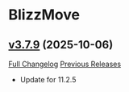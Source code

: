# BlizzMove

## [v3.7.9](https://github.com/Kiatra/BlizzMove/tree/v3.7.9) (2025-10-06)
[Full Changelog](https://github.com/Kiatra/BlizzMove/compare/v3.7.8...v3.7.9) [Previous Releases](https://github.com/Kiatra/BlizzMove/releases)

- Update for 11.2.5  
